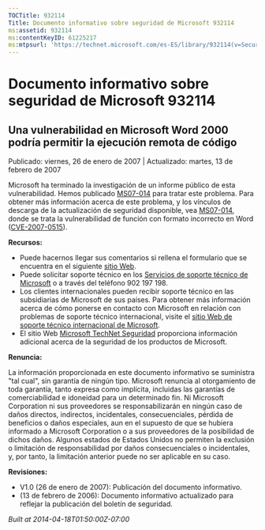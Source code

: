 ```yaml
---
TOCTitle: 932114
Title: Documento informativo sobre seguridad de Microsoft 932114
ms:assetid: 932114
ms:contentKeyID: 61225217
ms:mtpsurl: 'https://technet.microsoft.com/es-ES/library/932114(v=Security.10)'
---
```



Documento informativo sobre seguridad de Microsoft 932114
=========================================================

Una vulnerabilidad en Microsoft Word 2000 podría permitir la ejecución remota de código
---------------------------------------------------------------------------------------

Publicado: viernes, 26 de enero de 2007 | Actualizado: martes, 13 de febrero de 2007

Microsoft ha terminado la investigación de un informe público de esta vulnerabilidad. Hemos publicado [MS07-014](http://technet.microsoft.com/security/bulletin/ms07-014) para tratar este problema. Para obtener más información acerca de este problema, y los vínculos de descarga de la actualización de seguridad disponible, vea [MS07-014](http://technet.microsoft.com/security/bulletin/ms07-014), donde se trata la vulnerabilidad de función con formato incorrecto en Word ([CVE-2007-0515](http://www.cve.mitre.org/cgi-bin/cvename.cgi?name=cve-2007-0515)).

**Recursos:**

-   Puede hacernos llegar sus comentarios si rellena el formulario que se encuentra en el siguiente [sitio Web](https://support.microsoft.com/common/survey.aspx?scid=sw;en;1257&amp;showpage=1&amp;ws=technet&amp;sd=tech).
-   Puede solicitar soporte técnico en los [Servicios de soporte técnico de Microsoft](http://support.microsoft.com/default.aspx?scid=fh;es-es;incidentsubmit) o a través del teléfono 902 197 198.
-   Los clientes internacionales pueden recibir soporte técnico en las subsidiarias de Microsoft de sus países. Para obtener más información acerca de cómo ponerse en contacto con Microsoft en relación con problemas de soporte técnico internacional, visite el [sitio Web de soporte técnico internacional de Microsoft](http://go.microsoft.com/fwlink/?linkid=21155).
-   El sitio Web [Microsoft TechNet Seguridad](http://www.microsoft.com/spain/technet/seguridad/default.mspx) proporciona información adicional acerca de la seguridad de los productos de Microsoft.

**Renuncia:**

La información proporcionada en este documento informativo se suministra "tal cual", sin garantía de ningún tipo. Microsoft renuncia al otorgamiento de toda garantía, tanto expresa como implícita, incluidas las garantías de comerciabilidad e idoneidad para un determinado fin. Ni Microsoft Corporation ni sus proveedores se responsabilizarán en ningún caso de daños directos, indirectos, incidentales, consecuenciales, pérdida de beneficios o daños especiales, aun en el supuesto de que se hubiera informado a Microsoft Corporation o a sus proveedores de la posibilidad de dichos daños. Algunos estados de Estados Unidos no permiten la exclusión o limitación de responsabilidad por daños consecuenciales o incidentales, y, por tanto, la limitación anterior puede no ser aplicable en su caso.

**Revisiones:**

-   V1.0 (26 de enero de 2007): Publicación del documento informativo.
-   (13 de febrero de 2006): Documento informativo actualizado para reflejar la publicación del boletín de seguridad.

*Built at 2014-04-18T01:50:00Z-07:00*
